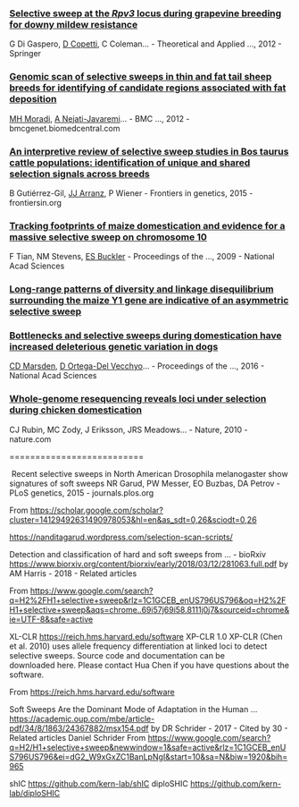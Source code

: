 ### [**Selective sweep** at the *Rpv3* locus during grapevine **breeding** for downy mildew resistance](https://link.springer.com/article/10.1007/s00122-011-1703-8)

G Di Gaspero, [D Copetti](https://scholar.google.com/citations?user=70dcru8AAAAJ&hl=en&oi=sra), C Coleman… - Theoretical and Applied …, 2012 - Springer



### [Genomic scan of **selective sweeps** in thin and fat tail sheep **breeds** for identifying of candidate regions associated with fat deposition](https://bmcgenet.biomedcentral.com/articles/10.1186/1471-2156-13-10)

[MH Moradi](https://scholar.google.com/citations?user=ITrSom8AAAAJ&hl=en&oi=sra), [A Nejati-Javaremi](https://scholar.google.com/citations?user=KqOkQVoAAAAJ&hl=en&oi=sra)… - BMC …, 2012 - bmcgenet.biomedcentral.com



### [An interpretive review of **selective sweep** studies in Bos taurus cattle populations: identification of unique and shared selection signals across **breeds**](https://www.frontiersin.org/articles/10.3389/fgene.2015.00167)

B Gutiérrez-Gil, [JJ Arranz](https://scholar.google.com/citations?user=2IOw3L0AAAAJ&hl=en&oi=sra), P Wiener - Frontiers in genetics, 2015 - frontiersin.org



### [Tracking footprints of maize domestication and evidence for a massive **selective sweep** on chromosome 10](http://www.pnas.org/content/106/Supplement_1/9979.short)

F Tian, NM Stevens, [ES Buckler](https://scholar.google.com/citations?user=M7O1p6oAAAAJ&hl=en&oi=sra) - Proceedings of the …, 2009 - National Acad Sciences



### [Long-range patterns of diversity and linkage disequilibrium surrounding the maize Y1 gene are indicative of an asymmetric **selective sweep**](http://www.pnas.org/content/101/26/9885.short)



### [Bottlenecks and **selective sweeps** during domestication have increased deleterious genetic variation in dogs](http://www.pnas.org/content/113/1/152.short)

[CD Marsden](https://scholar.google.com/citations?user=MM4hrH0AAAAJ&hl=en&oi=sra), [D Ortega-Del Vecchyo](https://scholar.google.com/citations?user=jcFMCNYAAAAJ&hl=en&oi=sra)… - Proceedings of the …, 2016 - National Acad Sciences



### [Whole-genome resequencing reveals loci under selection during chicken domestication](https://www.nature.com/articles/nature08832)

CJ Rubin, MC Zody, J Eriksson, JRS Meadows… - Nature, 2010 - nature.com








==========================

 Recent selective sweeps in North American Drosophila melanogaster show signatures of soft sweeps
NR Garud, PW Messer, EO Buzbas, DA Petrov - PLoS genetics, 2015 - journals.plos.org

From <https://scholar.google.com/scholar?cluster=14129492631490978053&hl=en&as_sdt=0,26&sciodt=0,26> 


https://nanditagarud.wordpress.com/selection-scan-scripts/



Detection and classification of hard and soft sweeps from ... - bioRxiv
https://www.biorxiv.org/content/biorxiv/early/2018/03/12/281063.full.pdf
by AM Harris - ‎2018 - ‎Related articles

From <https://www.google.com/search?q=H2%2FH1+selective+sweep&rlz=1C1GCEB_enUS796US796&oq=H2%2FH1+selective+sweep&aqs=chrome..69i57j69i58.8111j0j7&sourceid=chrome&ie=UTF-8&safe=active> 



XL-CLR
https://reich.hms.harvard.edu/software
XP-CLR 1.0
XP-CLR (Chen et al. 2010) uses allele frequency differentiation at linked loci to detect selective sweeps. Source code and documentation can be downloaded here. Please contact Hua Chen if you have questions about the software.

From <https://reich.hms.harvard.edu/software> 



Soft Sweeps Are the Dominant Mode of Adaptation in the Human ...
https://academic.oup.com/mbe/article-pdf/34/8/1863/24367882/msx154.pdf
by DR Schrider - ‎2017 - ‎Cited by 30 - ‎Related articles
Daniel Schrider 
From <https://www.google.com/search?q=H2/H1+selective+sweep&newwindow=1&safe=active&rlz=1C1GCEB_enUS796US796&ei=dG2_W9xGxZC1BanLpNgI&start=10&sa=N&biw=1920&bih=965> 

shIC
https://github.com/kern-lab/shIC
diploSHIC
https://github.com/kern-lab/diploSHIC

